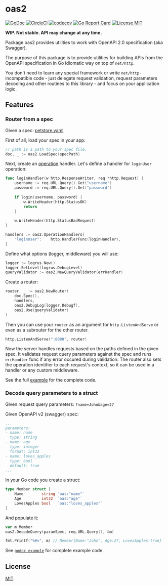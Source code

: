 # oas2

[![GoDoc](https://godoc.org/github.com/hypnoglow/oas2?status.svg)](https://godoc.org/github.com/hypnoglow/oas2)
[![CircleCI](https://circleci.com/gh/hypnoglow/oas2.svg?style=shield)](https://circleci.com/gh/hypnoglow/oas2)
[![codecov](https://codecov.io/gh/hypnoglow/oas2/branch/master/graph/badge.svg)](https://codecov.io/gh/hypnoglow/oas2)
[![Go Report Card](https://goreportcard.com/badge/github.com/hypnoglow/oas2)](https://goreportcard.com/report/github.com/hypnoglow/oas2)
[![License MIT](https://img.shields.io/badge/license-MIT-blue.svg?style=flat)](LICENSE)

**WIP. Not stable. API may change at any time.**

Package oas2 provides utilities to work with OpenAPI 2.0 specification
(aka Swagger).

The purpose of this package is to provide utilities for building APIs
from the OpenAPI specification in Go idiomatic way on top of `net/http`.

You don't need to learn any special framework or write `net/http`-incompatible
code - just delegate request validation, request parameters decoding
and other routines to this library - and focus on your application logic.

## Features

### Router from a spec

Given a spec: [petstore.yaml](examples/petstore.yaml)

First of all, load your spec in your app:

```go
// path is a path to your spec file.
doc, _ := oas2.LoadSpec(specPath)
```

Next, create an [operation](https://github.com/OAI/OpenAPI-Specification/blob/master/versions/2.0.md#operationObject) handler. 
Let's define a handler for `loginUser` operation:

```go
func loginHandler(w http.ResponseWriter, req *http.Request) {
    username := req.URL.Query().Get("username")
    password := req.URL.Query().Get("password")
    
    if login(username, password) {
        w.WriteHeader(http.StatusOK)
        return
    }
    
    w.WriteHeader(http.StatusBadRequest)
}
```

```go
handlers := oas2.OperationHandlers{
    "loginUser":    http.HandlerFunc(loginHandler),
}
```

Define what options (logger, middleware) you will use:

```go
logger := logrus.New()
logger.SetLevel(logrus.DebugLevel)
queryValidator := oas2.NewQueryValidator(errHandler)
```

Create a router:

```go
router, _ := oas2.NewRouter(
    doc.Spec(), 
    handlers, 
    oas2.DebugLog(logger.Debugf), 
    oas2.Use(queryValidator)
)
```

Then you can use your `router` as an argument for `http.ListenAndServe` 
or even as a subrouter for the other router.

```go
http.ListenAndServe(":8080", router)
``` 

Now the server handles requests based on the paths defined in the given spec.
It validates request query parameters against the spec and runs `errHandler` 
func if any error occured during validation. The router also sets the operation
identifier to each request's context, so it can be used in a handler or any custom
middleware.

See the full [example](examples/router/main.go) for the complete code.

### Decode query parameters to a struct

Given request query parameters: `?name=John&age=27`

Given OpenAPI v2 (swagger) spec:

```yaml
...
parameters:
- name: name
  type: string
- name: age
  type: integer
  format: int32
- name: loves_apples
  type: bool
  default: true
...
```

In your Go code you create a struct:

```go
type Member struct {
	Name        string `oas:"name"`
	Age         int32  `oas:"age"`
	LovesApples bool   `oas:"loves_apples"`
}
```

And populate it:

```go
var m Member 
oas2.DecodeQuery(paramSpec, req.URL.Query(), &m)

fmt.Printf("%#v", m) // Member{Name:"John", Age:27, LovesApples:true}
```

See [`godoc example`](https://godoc.org/github.com/hypnoglow/oas2#example-DecodeQuery) for complete example code.

## License

[MIT](https://github.com/hypnoglow/oas2/blob/master/LICENSE).
